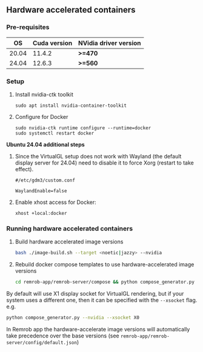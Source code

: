## Hardware accelerated containers

### Pre-requisites

| OS  |  Cuda version  | NVidia driver version  |
|---|---|---|
| 20.04  | 11.4.2  | **>=470** |
| 24.04  | 12.6.3  | **>=560** |

### Setup

1. Install nvidia-ctk toolkit

    ```
    sudo apt install nvidia-container-toolkit
    ```

2. Configure for Docker

    ```
    sudo nvidia-ctk runtime configure --runtime=docker
    sudo systemctl restart docker
    ```

**Ubuntu 24.04 additional steps**

1. Since the VirtualGL setup does not work with Wayland (the default display server for 24.04) need to disable it to force Xorg (restart to take effect).

    ```
    #/etc/gdm3/custom.conf

    WaylandEnable=false
    ```

2. Enable xhost access for Docker:

    ```
    xhost +local:docker
    ```

### Running hardware accelerated containers

1. Build hardware accelerated image versions

    ```bash
    bash ./image-build.sh --target <noetic|jazzy> --nvidia
    ```

2. Rebuild docker compose templates to use hardware-accelerated image versions

    ```bash
	cd remrob-app/remrob-server/compose && python compose_generator.py --nvidia
	```

By default will use X1 display socket for VirtualGL rendering, but if your system uses a different one, then it can be specified with the `--xsocket` flag. e.g.

```bash
python compose_generator.py --nvidia --xsocket X0
```

In Remrob app the hardware-accelerate image versions will automatically take precedence over the base versions (see `remrob-app/remrob-server/config/default.json`)